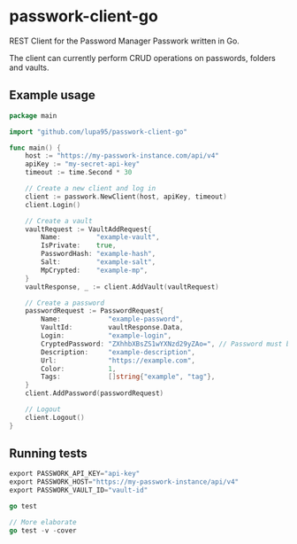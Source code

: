 # passwork-client-go
REST Client for the Password Manager Passwork written in Go.

The client can currently perform CRUD operations on passwords, folders and vaults.

## Example usage

```go
package main

import "github.com/lupa95/passwork-client-go"

func main() {
	host := "https://my-passwork-instance.com/api/v4"
	apiKey := "my-secret-api-key"
	timeout := time.Second * 30

	// Create a new client and log in
	client := passwork.NewClient(host, apiKey, timeout)
	client.Login()

	// Create a vault
	vaultRequest := VaultAddRequest{
		Name:         "example-vault",
		IsPrivate:    true,
		PasswordHash: "example-hash",
		Salt:         "example-salt",
		MpCrypted:    "example-mp",
	}
	vaultResponse, _ := client.AddVault(vaultRequest)

	// Create a password
	passwordRequest := PasswordRequest{
		Name:            "example-password",
		VaultId:         vaultResponse.Data,
		Login:           "example-login",
		CryptedPassword: "ZXhhbXBsZS1wYXNzd29yZAo=", // Password must be base64 encoded
		Description:     "example-description",
		Url:             "https://example.com",
		Color:           1,
		Tags:            []string{"example", "tag"},
	}
	client.AddPassword(passwordRequest)

	// Logout
	client.Logout()
}

```

## Running tests

```go
export PASSWORK_API_KEY="api-key"
export PASSWORK_HOST="https://my-passwork-instance/api/v4"
export PASSWORK_VAULT_ID="vault-id"

go test

// More elaborate
go test -v -cover

```